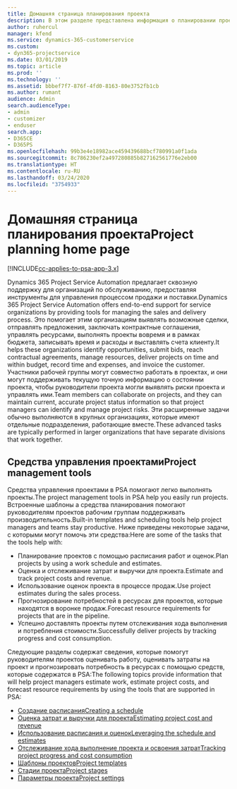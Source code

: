 ```yaml
---
title: Домашняя страница планирования проекта
description: В этом разделе представлена информация о планировании проекта.
author: ruhercul
manager: kfend
ms.service: dynamics-365-customerservice
ms.custom:
- dyn365-projectservice
ms.date: 03/01/2019
ms.topic: article
ms.prod: ''
ms.technology: ''
ms.assetid: bbbef7f7-876f-4fd0-8163-80e3752fb1cb
ms.author: rumant
audience: Admin
search.audienceType:
- admin
- customizer
- enduser
search.app:
- D365CE
- D365PS
ms.openlocfilehash: 99b3e4e18982ace459439688bcf780991a0f1ada
ms.sourcegitcommit: 8c786230ef2a497280885b827162561776e2eb00
ms.translationtype: HT
ms.contentlocale: ru-RU
ms.lasthandoff: 03/24/2020
ms.locfileid: "3754933"
---
```

# <a name="project-planning-home-page"></a><span data-ttu-id="8b321-103">Домашняя страница планирования проекта</span><span class="sxs-lookup"><span data-stu-id="8b321-103">Project planning home page</span></span>

[!INCLUDE[cc-applies-to-psa-app-3.x](../includes/cc-applies-to-psa-app-3x.md)]

<span data-ttu-id="8b321-104">Dynamics 365 Project Service Automation предлагает сквозную поддержку для организаций по обслуживанию, предоставляя инструменты для управления процессом продажи и поставки.</span><span class="sxs-lookup"><span data-stu-id="8b321-104">Dynamics 365 Project Service Automation offers end-to-end support for service organizations by providing tools for managing the sales and delivery process.</span></span> <span data-ttu-id="8b321-105">Это помогает этим организациям выявлять возможные сделки, отправлять предложения, заключать контрактные соглашения, управлять ресурсами, выполнять проекты вовремя и в рамках бюджета, записывать время и расходы и выставлять счета клиенту.</span><span class="sxs-lookup"><span data-stu-id="8b321-105">It helps these organizations identify opportunities, submit bids, reach contractual agreements, manage resources, deliver projects on time and within budget, record time and expenses, and invoice the customer.</span></span> <span data-ttu-id="8b321-106">Участники рабочей группы могут совместно работать в проектах, и они могут поддерживать текущую точную информацию о состоянии проекта, чтобы руководители проекта могли выявлять риски проекта и управлять ими.</span><span class="sxs-lookup"><span data-stu-id="8b321-106">Team members can collaborate on projects, and they can maintain current, accurate project status information so that project managers can identify and manage project risks.</span></span> <span data-ttu-id="8b321-107">Эти расширенные задачи обычно выполняются в крупных организациях, которые имеют отдельные подразделения, работающие вместе.</span><span class="sxs-lookup"><span data-stu-id="8b321-107">These advanced tasks are typically performed in larger organizations that have separate divisions that work together.</span></span>

## <a name="project-management-tools"></a><span data-ttu-id="8b321-108">Средства управления проектами</span><span class="sxs-lookup"><span data-stu-id="8b321-108">Project management tools</span></span>

<span data-ttu-id="8b321-109">Средства управления проектами в PSA помогают легко выполнять проекты.</span><span class="sxs-lookup"><span data-stu-id="8b321-109">The project management tools in PSA help you easily run projects.</span></span> <span data-ttu-id="8b321-110">Встроенные шаблоны а средства планирования помогают руководителям проектов рабочим группам поддерживать производительность.</span><span class="sxs-lookup"><span data-stu-id="8b321-110">Built-in templates and scheduling tools help project managers and teams stay productive.</span></span> <span data-ttu-id="8b321-111">Ниже приведены некоторые задачи, с которыми могут помочь эти средства:</span><span class="sxs-lookup"><span data-stu-id="8b321-111">Here are some of the tasks that the tools help with:</span></span>

- <span data-ttu-id="8b321-112">Планирование проектов с помощью расписания работ и оценок.</span><span class="sxs-lookup"><span data-stu-id="8b321-112">Plan projects by using a work schedule and estimates.</span></span>
- <span data-ttu-id="8b321-113">Оценка и отслеживание затрат и выручки для проекта.</span><span class="sxs-lookup"><span data-stu-id="8b321-113">Estimate and track project costs and revenue.</span></span>
- <span data-ttu-id="8b321-114">Использование оценок проекта в процессе продаж.</span><span class="sxs-lookup"><span data-stu-id="8b321-114">Use project estimates during the sales process.</span></span>
- <span data-ttu-id="8b321-115">Прогнозирование потребностей в ресурсах для проектов, которые находятся в воронке продаж.</span><span class="sxs-lookup"><span data-stu-id="8b321-115">Forecast resource requirements for projects that are in the pipeline.</span></span>
- <span data-ttu-id="8b321-116">Успешно доставлять проекты путем отслеживания хода выполнения и потребления стоимости.</span><span class="sxs-lookup"><span data-stu-id="8b321-116">Successfully deliver projects by tracking progress and cost consumption.</span></span>

<span data-ttu-id="8b321-117">Следующие разделы содержат сведения, которые помогут руководителям проектов оценивать работу, оценивать затраты на проект и прогнозировать потребность в ресурсах с помощью средств, которые содержатся в PSA:</span><span class="sxs-lookup"><span data-stu-id="8b321-117">The following topics provide information that will help project managers estimate work, estimate project costs, and forecast resource requirements by using the tools that are supported in PSA:</span></span>

- [<span data-ttu-id="8b321-118">Создание расписания</span><span class="sxs-lookup"><span data-stu-id="8b321-118">Creating a schedule</span></span>](project-creating.md)
- [<span data-ttu-id="8b321-119">Оценка затрат и выручки для проекта</span><span class="sxs-lookup"><span data-stu-id="8b321-119">Estimating project cost and revenue</span></span>](project-estimating.md)
- [<span data-ttu-id="8b321-120">Использование расписания и оценок</span><span class="sxs-lookup"><span data-stu-id="8b321-120">Leveraging the schedule and estimates</span></span>](project-leveraging.md)
- [<span data-ttu-id="8b321-121">Отслеживание хода выполнение проекта и освоения затрат</span><span class="sxs-lookup"><span data-stu-id="8b321-121">Tracking project progress and cost consumption</span></span>](project-tracking.md)
- [<span data-ttu-id="8b321-122">Шаблоны проектов</span><span class="sxs-lookup"><span data-stu-id="8b321-122">Project templates</span></span>](project-templates.md)
- [<span data-ttu-id="8b321-123">Стадии проекта</span><span class="sxs-lookup"><span data-stu-id="8b321-123">Project stages</span></span>](project-stages.md)
- [<span data-ttu-id="8b321-124">Параметры проекта</span><span class="sxs-lookup"><span data-stu-id="8b321-124">Project settings</span></span>](project-settings.md)

